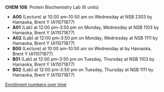 **CHEM 108**: Protein Biochemistry Lab (6 units)

- **A00** (Lecture) at 10:00 am–10:50 am on Wednesday at NSB 2303 by Hamaoka, Brent Y (A11071877)
- **A01** (Lab) at 12:00 pm–3:50 pm on Monday, Wednesday at NSB 1103 by Hamaoka, Brent Y (A11071877)
- **A02** (Lab) at 12:00 pm–3:50 pm on Monday, Wednesday at NSB 1111 by Hamaoka, Brent Y (A11071877)
- **B00** (Lecture) at 10:00 am–10:50 am on Wednesday at   by Hamaoka, Brent Y (A11071877)
- **B01** (Lab) at 12:00 pm–3:50 pm on Tuesday, Thursday at NSB 1103 by Hamaoka, Brent Y (A11071877)
- **B02** (Lab) at 12:00 pm–3:50 pm on Tuesday, Thursday at NSB 1111 by Hamaoka, Brent Y (A11071877)

[Enrollment numbers over time](./CHEM108.tsv)
